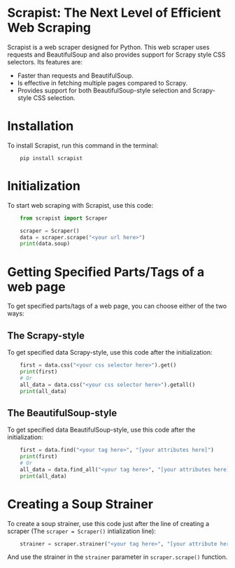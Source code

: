 # Scrapist: The Next Level of Efficient Web Scraping
Scrapist is a web scraper designed for Python. This web scraper uses requests and BeautifulSoup and also provides support for Scrapy style CSS selectors. Its features are:
* Faster than requests and BeautifulSoup.
* Is effective in fetching multiple pages compared to Scrapy.
* Provides support for both BeautifulSoup-style selection and Scrapy-style CSS selection.

# Installation
To install Scrapist, run this command in the terminal:
```
    pip install scrapist
```

# Initialization
To start web scraping with Scrapist, use this code:
```python
    from scrapist import Scraper

    scraper = Scraper()
    data = scraper.scrape("<your url here>")
    print(data.soup)
```

# Getting Specified Parts/Tags of a web page
To get specified parts/tags of a web page, you can choose either of the two ways:

## The Scrapy-style
To get specified data Scrapy-style, use this code after the initialization:
```python
    first = data.css("<your css selector here>").get()
    print(first)
    # Or
    all_data = data.css("<your css selector here>").getall()
    print(all_data)
```

## The BeautifulSoup-style
To get specified data BeautifulSoup-style, use this code after the initialization:
```python
    first = data.find("<your tag here>", "[your attributes here]")
    print(first)
    # Or
    all_data = data.find_all("<your tag here>", "[your attributes here]")
    print(all_data)
```

# Creating a Soup Strainer
To create a soup strainer, use this code just after the line of creating a scraper (The `scraper = Scraper()` intialization line):
```python
    strainer = scraper.strainer("<your tag here>", "[your attribute here]")
```
And use the strainer in the `strainer` parameter in `scraper.scrape()` function.